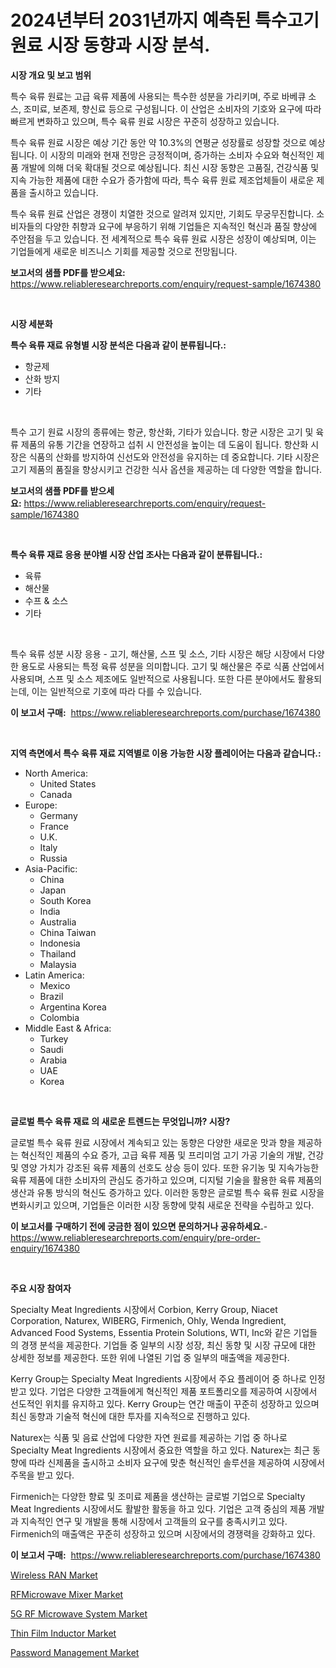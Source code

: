 <p><h1>2024년부터 2031년까지 예측된 특수고기 원료 시장 동향과 시장 분석.</h1></p><p><strong>시장 개요 및 보고 범위</strong></p>
<p><p>특수 육류 원료는 고급 육류 제품에 사용되는 특수한 성분을 가리키며, 주로 바베큐 소스, 조미료, 보존제, 향신료 등으로 구성됩니다. 이 산업은 소비자의 기호와 요구에 따라 빠르게 변화하고 있으며, 특수 육류 원료 시장은 꾸준히 성장하고 있습니다. </p><p>특수 육류 원료 시장은 예상 기간 동안 약 10.3%의 연평균 성장률로 성장할 것으로 예상됩니다. 이 시장의 미래와 현재 전망은 긍정적이며, 증가하는 소비자 수요와 혁신적인 제품 개발에 의해 더욱 확대될 것으로 예상됩니다. 최신 시장 동향은 고품질, 건강식품 및 지속 가능한 제품에 대한 수요가 증가함에 따라, 특수 육류 원료 제조업체들이 새로운 제품을 출시하고 있습니다.</p><p>특수 육류 원료 산업은 경쟁이 치열한 것으로 알려져 있지만, 기회도 무궁무진합니다. 소비자들의 다양한 취향과 요구에 부응하기 위해 기업들은 지속적인 혁신과 품질 향상에 주안점을 두고 있습니다. 전 세계적으로 특수 육류 원료 시장은 성장이 예상되며, 이는 기업들에게 새로운 비즈니스 기회를 제공할 것으로 전망됩니다.</p></p>
<p><strong>보고서의 샘플 PDF를 받으세요:</strong> <a href="https://www.reliableresearchreports.com/enquiry/request-sample/1674380">https://www.reliableresearchreports.com/enquiry/request-sample/1674380</a></p>
<p>&nbsp;</p>
<p><strong>시장 세분화</strong></p>
<p><strong>특수 육류 재료 유형별 시장 분석은 다음과 같이 분류됩니다.:</strong></p>
<p><ul><li>항균제</li><li>산화 방지</li><li>기타</li></ul></p>
<p>&nbsp;</p>
<p><p>특수 고기 원료 시장의 종류에는 항균, 항산화, 기타가 있습니다. 항균 시장은 고기 및 육류 제품의 유통 기간을 연장하고 섭취 시 안전성을 높이는 데 도움이 됩니다. 항산화 시장은 식품의 산화를 방지하여 신선도와 안전성을 유지하는 데 중요합니다. 기타 시장은 고기 제품의 품질을 향상시키고 건강한 식사 옵션을 제공하는 데 다양한 역할을 합니다.</p></p>
<p><strong>보고서의 샘플 PDF를 받으세요:</strong>&nbsp;<a href="https://www.reliableresearchreports.com/enquiry/request-sample/1674380">https://www.reliableresearchreports.com/enquiry/request-sample/1674380</a></p>
<p>&nbsp;</p>
<p><strong> 특수 육류 재료 응용 분야별 시장 산업 조사는 다음과 같이 분류됩니다.:</strong></p>
<p><ul><li>육류</li><li>해산물</li><li>수프 & 소스</li><li>기타</li></ul></p>
<p>&nbsp;</p>
<p><p>특수 육류 성분 시장 응용 - 고기, 해산물, 스프 및 소스, 기타 시장은 해당 시장에서 다양한 용도로 사용되는 특정 육류 성분을 의미합니다. 고기 및 해산물은 주로 식품 산업에서 사용되며, 스프 및 소스 제조에도 일반적으로 사용됩니다. 또한 다른 분야에서도 활용되는데, 이는 일반적으로 기호에 따라 다를 수 있습니다.</p></p>
<p><strong>이 보고서 구매:</strong>&nbsp; <a href="https://www.reliableresearchreports.com/purchase/1674380">https://www.reliableresearchreports.com/purchase/1674380</a></p>
<p>&nbsp;</p>
<p><strong>지역 측면에서 특수 육류 재료 지역별로 이용 가능한 시장 플레이어는 다음과 같습니다.:</strong></p>
<p><ul>
    <li>
        North America:
        <ul>
            <li>United States</li>
            <li>Canada</li>
        </ul>
    </li>
    <li>
        Europe:
        <ul>
            <li>Germany</li>
            <li>France</li>
            <li>U.K.</li>
            <li>Italy</li>
            <li>Russia</li>
        </ul>
    </li>
    <li>
        Asia-Pacific:
        <ul>
            <li>China</li>
            <li>Japan</li>
            <li>South Korea</li>
            <li>India</li>
            <li>Australia</li>
            <li>China Taiwan</li>
            <li>Indonesia</li>
            <li>Thailand</li>
            <li>Malaysia</li>
        </ul>
    </li>
    <li>
        Latin America:
        <ul>
            <li>Mexico</li>
            <li>Brazil</li>
            <li>Argentina Korea</li>
            <li>Colombia</li>
        </ul>
    </li>
    <li>
        Middle East & Africa:
        <ul>
            <li>Turkey</li>
            <li>Saudi</li>
            <li>Arabia</li>
            <li>UAE</li>
            <li>Korea</li>
        </ul>
    </li>
    </ul></p>
<p>&nbsp;</p>
<p><strong>글로벌 특수 육류 재료 의 새로운 트렌드는 무엇입니까? 시장?</strong></p>
<p><p>글로벌 특수 육류 원료 시장에서 계속되고 있는 동향은 다양한 새로운 맛과 향을 제공하는 혁신적인 제품의 수요 증가, 고급 육류 제품 및 프리미엄 고기 가공 기술의 개발, 건강 및 영양 가치가 강조된 육류 제품의 선호도 상승 등이 있다. 또한 유기농 및 지속가능한 육류 제품에 대한 소비자의 관심도 증가하고 있으며, 디지털 기술을 활용한 육류 제품의 생산과 유통 방식의 혁신도 증가하고 있다. 이러한 동향은 글로벌 특수 육류 원료 시장을 변화시키고 있으며, 기업들은 이러한 시장 동향에 맞춰 새로운 전략을 수립하고 있다.</p></p>
<p><strong>이 보고서를 구매하기 전에 궁금한 점이 있으면 문의하거나 공유하세요.</strong>- <a href="https://www.reliableresearchreports.com/enquiry/pre-order-enquiry/1674380">https://www.reliableresearchreports.com/enquiry/pre-order-enquiry/1674380</a></p>
<p>&nbsp;</p>
<p><strong>주요 시장 참여자</strong></p>
<p><p>Specialty Meat Ingredients 시장에서 Corbion, Kerry Group, Niacet Corporation, Naturex, WIBERG, Firmenich, Ohly, Wenda Ingredient, Advanced Food Systems, Essentia Protein Solutions, WTI, Inc와 같은 기업들의 경쟁 분석을 제공한다. 기업들 중 일부의 시장 성장, 최신 동향 및 시장 규모에 대한 상세한 정보를 제공한다. 또한 위에 나열된 기업 중 일부의 매출액을 제공한다.</p><p>Kerry Group는 Specialty Meat Ingredients 시장에서 주요 플레이어 중 하나로 인정받고 있다. 기업은 다양한 고객들에게 혁신적인 제품 포트폴리오를 제공하여 시장에서 선도적인 위치를 유지하고 있다. Kerry Group는 연간 매출이 꾸준히 성장하고 있으며 최신 동향과 기술적 혁신에 대한 투자를 지속적으로 진행하고 있다.</p><p>Naturex는 식품 및 음료 산업에 다양한 자연 원료를 제공하는 기업 중 하나로 Specialty Meat Ingredients 시장에서 중요한 역할을 하고 있다. Naturex는 최근 동향에 따라 신제품을 출시하고 소비자 요구에 맞춘 혁신적인 솔루션을 제공하여 시장에서 주목을 받고 있다.</p><p>Firmenich는 다양한 향료 및 조미료 제품을 생산하는 글로벌 기업으로 Specialty Meat Ingredients 시장에서도 활발한 활동을 하고 있다. 기업은 고객 중심의 제품 개발과 지속적인 연구 및 개발을 통해 시장에서 고객들의 요구를 충족시키고 있다. Firmenich의 매출액은 꾸준히 성장하고 있으며 시장에서의 경쟁력을 강화하고 있다.</p></p>
<p><strong>이 보고서 구매:</strong>&nbsp;&nbsp;<a href="https://www.reliableresearchreports.com/purchase/1674380">https://www.reliableresearchreports.com/purchase/1674380</a></p>
<p><p><a href="https://view.publitas.com/reportprime-1/wireless-ran-market-growth-market-trends-covid-19-impact-and-forecasts-for-period-from-2024-2031/">Wireless RAN Market</a></p><p><a href="https://issuu.com/reportprime-2/docs/rfmicrowave-mixer-market-size-2030.pptx">RFMicrowave Mixer Market</a></p><p><a href="https://issuu.com/reportprime-2/docs/5g-rf-microwave-system-market-size-_d6935572d0ccad">5G RF Microwave System Market</a></p><p><a href="https://full-wildebeest-80b.notion.site/Thin-Film-Inductor-Market-Insights-Market-Players-and-Forecast-Till-2031-621e93af534c4f20b34d319c51f9b93d">Thin Film Inductor Market</a></p><p><a href="https://view.publitas.com/reportprime-1/password-management-market-offer-valuable-insights-into-market-size-market-share-market-trends-and-projections-spanning-from-2024-to-2031/">Password Management Market</a></p></p>
